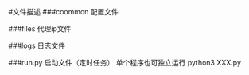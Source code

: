 #文件描述
###coommon 
配置文件

###files
代理ip文件

###logs
日志文件

###run.py
启动文件（定时任务）  单个程序也可独立运行 python3 XXX.py


